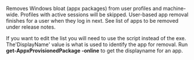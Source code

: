 Removes Windows bloat (appx packages) from user profiles and machine-wide. Profiles with active sessions will be skipped. 
User-based app removal finishes for a user when they log in next. See list of apps to be removed under release notes.

If you want to edit the list you will need to use the script instead of the exe. The'DisplayName' value is what is used to 
identify the app for removal. Run **get-AppxProvisionedPackage -online** to get the displayname for an app.

